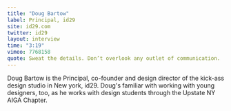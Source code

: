 ```yaml
---
title: "Doug Bartow"
label: Principal, id29
site: id29.com
twitter: id29
layout: interview
time: "3:19"
vimeo: 7768158
quote: Sweat the details. Don’t overlook any outlet of communication.
---
```


Doug Bartow is the Principal, co-founder and design director of the kick-ass design studio in New york, id29. Doug's familiar with working with young designers, too, as he works with design students through the Upstate NY AIGA Chapter.